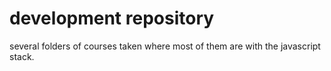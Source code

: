 # development repository
several folders of courses taken where most of them are with the javascript stack.
